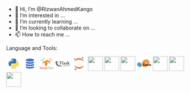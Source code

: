 - 👋 Hi, I’m @RizwanAhmedKango
- 👀 I’m interested in ...
- 🌱 I’m currently learning ...
- 💞️ I’m looking to collaborate on ...
- 📫 How to reach me ...

Language and Tools:

<img height="40" width="40" src="https://raw.githubusercontent.com/github/explore/80688e429a7d4ef2fca1e82350fe8e3517d3494d/topics/python/python.png" /> <img height="40" width="40" src="https://raw.githubusercontent.com/github/explore/80688e429a7d4ef2fca1e82350fe8e3517d3494d/topics/sql/sql.png" /> <img height="40" width="40" src="https://raw.githubusercontent.com/github/explore/80688e429a7d4ef2fca1e82350fe8e3517d3494d/topics/tensorflow/tensorflow.png" /> <img height="40" width="40" src="https://raw.githubusercontent.com/github/explore/80688e429a7d4ef2fca1e82350fe8e3517d3494d/topics/flask/flask.png" /> <img height="40" width="40" src="https://raw.githubusercontent.com/github/explore/80688e429a7d4ef2fca1e82350fe8e3517d3494d/topics/jupyter-notebook/jupyter-notebook.png" /> <img height="40" width="40" src="https://d1zx6djv3kb1v7.cloudfront.net/wp-content/media/2020/05/HOW-TO-CODE-IN-PYTHON-USING-SPYDER-6i2tutorials.png" /> <img height="40" width="40" src="https://neuraspike.com/wp-content/uploads/2020/11/thumbnail_numpy_tutorial_logo-neuraspike.png.png" /> <img height="40" width="40" src="https://docs.scipy.org/doc/scipy/_static/logo.svg" /> <img height="40" width="40" src="https://raw.githubusercontent.com/github/explore/80688e429a7d4ef2fca1e82350fe8e3517d3494d/topics/scikit-learn/scikit-learn.png" /> <img height="40" width="40" src="https://numfocus.org/wp-content/uploads/2016/07/pandas-logo-300.png" /> <img height="40" width="40" src="https://upload.wikimedia.org/wikipedia/commons/thumb/a/ae/Keras_logo.svg/1200px-Keras_logo.svg.png" /> <img height="40" width="40" src="https://upload.wikimedia.org/wikipedia/commons/thumb/5/53/OpenCV_Logo_with_text.png/487px-OpenCV_Logo_with_text.png" />






<!---
RizwanAhmedKango/RizwanAhmedKango is a ✨ special ✨ repository because its `README.md` (this file) appears on your GitHub profile.
You can click the Preview link to take a look at your changes.
--->
